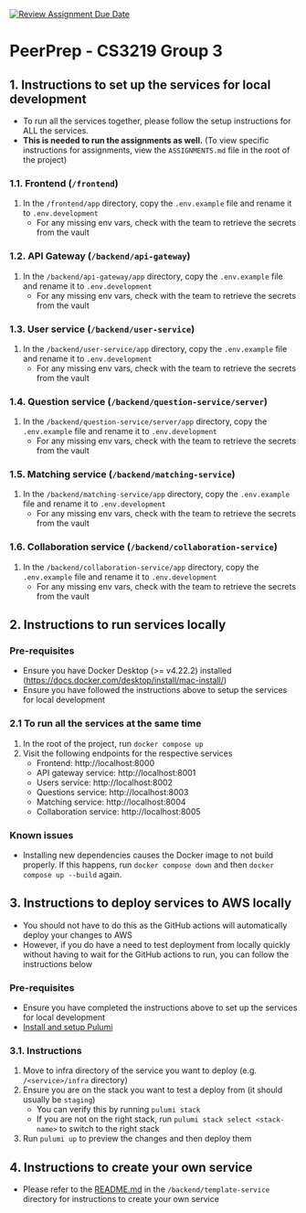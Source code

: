 [![Review Assignment Due Date](https://classroom.github.com/assets/deadline-readme-button-24ddc0f5d75046c5622901739e7c5dd533143b0c8e959d652212380cedb1ea36.svg)](https://classroom.github.com/a/6BOvYMwN)

# PeerPrep - CS3219 Group 3

## 1. Instructions to set up the services for local development

- To run all the services together, please follow the setup instructions for ALL the services.
- **This is needed to run the assignments as well.** (To view specific instructions for assignments, view the `ASSIGNMENTS.md` file in the root of the project)

### 1.1. Frontend (`/frontend`)

1. In the `/frontend/app` directory, copy the `.env.example` file and rename it to `.env.development`
   - For any missing env vars, check with the team to retrieve the secrets from the vault

### 1.2. API Gateway (`/backend/api-gateway`)

1. In the `/backend/api-gateway/app` directory, copy the `.env.example` file and rename it to `.env.development`
   - For any missing env vars, check with the team to retrieve the secrets from the vault

### 1.3. User service (`/backend/user-service`)

1. In the `/backend/user-service/app` directory, copy the `.env.example` file and rename it to `.env.development`
   - For any missing env vars, check with the team to retrieve the secrets from the vault

### 1.4. Question service (`/backend/question-service/server`)

1. In the `/backend/question-service/server/app` directory, copy the `.env.example` file and rename it to `.env.development`
   - For any missing env vars, check with the team to retrieve the secrets from the vault

### 1.5. Matching service (`/backend/matching-service`)

1. In the `/backend/matching-service/app` directory, copy the `.env.example` file and rename it to `.env.development`
   - For any missing env vars, check with the team to retrieve the secrets from the vault

### 1.6. Collaboration service (`/backend/collaboration-service`)

1. In the `/backend/collaboration-service/app` directory, copy the `.env.example` file and rename it to `.env.development`
   - For any missing env vars, check with the team to retrieve the secrets from the vault

## 2. Instructions to run services locally

### Pre-requisites

- Ensure you have Docker Desktop (>= v4.22.2) installed (https://docs.docker.com/desktop/install/mac-install/)
- Ensure you have followed the instructions above to setup the services for local development

### 2.1 To run all the services at the same time

1. In the root of the project, run `docker compose up`
2. Visit the following endpoints for the respective services
   - Frontend: http://localhost:8000
   - API gateway service: http://localhost:8001
   - Users service: http://localhost:8002
   - Questions service: http://localhost:8003
   - Matching service: http://localhost:8004
   - Collaboration service: http://localhost:8005

### Known issues

- Installing new dependencies causes the Docker image to not build properly. If this happens, run `docker compose down` and then `docker compose up --build` again.

## 3. Instructions to deploy services to AWS locally

- You should not have to do this as the GitHub actions will automatically deploy your changes to AWS
- However, if you do have a need to test deployment from locally quickly without having to wait for the GitHub actions to run, you can follow the instructions below

### Pre-requisites

- Ensure you have completed the instructions above to set up the services for local development
- [Install and setup Pulumi](https://www.pulumi.com/docs/clouds/aws/get-started/begin/)

### 3.1. Instructions

1. Move to infra directory of the service you want to deploy (e.g. `/<service>/infra` directory)
2. Ensure you are on the stack you want to test a deploy from (it should usually be `staging`)
   - You can verify this by running `pulumi stack`
   - If you are not on the right stack, run `pulumi stack select <stack-name>` to switch to the right stack
3. Run `pulumi up` to preview the changes and then deploy them

## 4. Instructions to create your own service

- Please refer to the [README.md](./backend/template-service/README.md) in the `/backend/template-service` directory for instructions to create your own service

